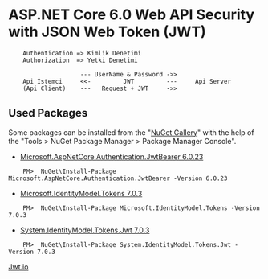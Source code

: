 # ASP.NET Core 6.0 Web API Security with JSON Web Token (JWT)
```
    Authentication => Kimlik Denetimi
    Authorization  => Yetki Denetimi 
```
```
                    --- UserName & Password ->>
    Api İstemci     <<-         JWT         ---     Api Server 
    (Api Client)    ---   Request + JWT     ->>
```
## Used Packages

Some packages can be installed from the "[NuGet Gallery](https://www.nuget.org/packages/Microsoft.AspNet.Identity.Core)" with the help of the "Tools > NuGet Package Manager > Package Manager Console".

- [Microsoft.AspNetCore.Authentication.JwtBearer 6.0.23](https://www.nuget.org/packages/Microsoft.AspNetCore.Authentication.JwtBearer)
```
    PM>  NuGet\Install-Package Microsoft.AspNetCore.Authentication.JwtBearer -Version 6.0.23
```
- [Microsoft.IdentityModel.Tokens 7.0.3](https://www.nuget.org/packages/Microsoft.IdentityModel.Tokens)
```
    PM>  NuGet\Install-Package Microsoft.IdentityModel.Tokens -Version 7.0.3
```
- [System.IdentityModel.Tokens.Jwt 7.0.3](https://www.nuget.org/packages/System.IdentityModel.Tokens.Jwt)
```
    PM>  NuGet\Install-Package System.IdentityModel.Tokens.Jwt -Version 7.0.3
```

[Jwt.io](https://jwt.io/)